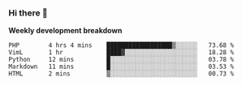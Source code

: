 ### Hi there 👋


**Weekly development breakdown**

<!--START_SECTION:waka-->
```text
PHP        4 hrs 4 mins    ██████████████████▒░░░░░░   73.68 % 
VimL       1 hr            ████▓░░░░░░░░░░░░░░░░░░░░   18.28 % 
Python     12 mins         █░░░░░░░░░░░░░░░░░░░░░░░░   03.78 % 
Markdown   11 mins         █░░░░░░░░░░░░░░░░░░░░░░░░   03.53 % 
HTML       2 mins          ▒░░░░░░░░░░░░░░░░░░░░░░░░   00.73 % 
```
<!--END_SECTION:waka-->
